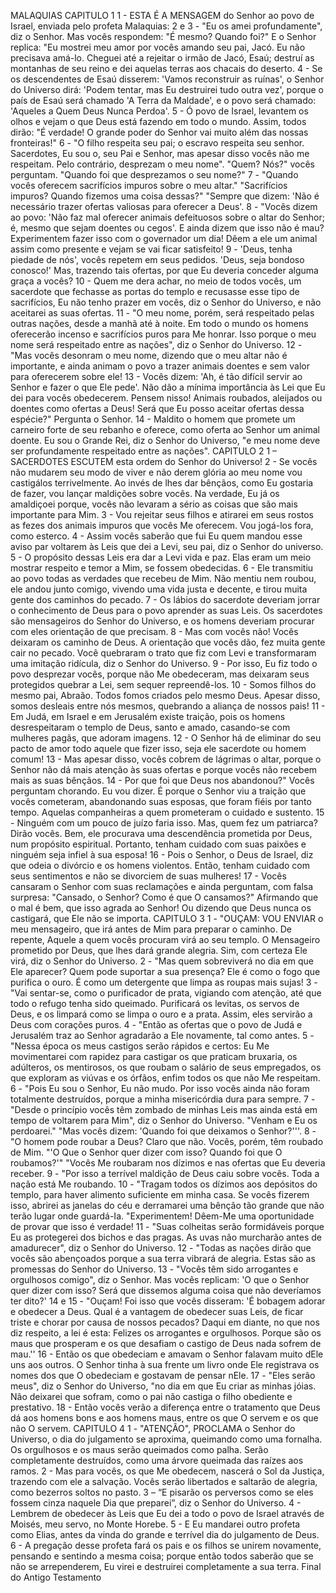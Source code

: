 MALAQUIAS
CAPITULO 1
1 - ESTA É A MENSAGEM do Senhor ao povo de Israel, enviada pelo profeta Malaquias:
2 e 3 - "Eu os amei profundamente", diz o Senhor. Mas vocês respondem: "É mesmo? Quando
foi?" E o Senhor replica: "Eu mostrei meu amor por vocês amando seu pai, Jacó. Eu não
precisava amá-lo. Cheguei até a rejeitar o irmão de Jacó, Esaú; destruí as montanhas de seu
reino e dei aquelas terras aos chacais do deserto.
4 - Se os descendentes de Esaú disserem: 'Vamos reconstruir as ruínas', o Senhor do Universo
dirá: 'Podem tentar, mas Eu destruirei tudo outra vez', porque o país de Esaú será chamado 'A
Terra da Maldade', e o povo será chamado: 'Aqueles a Quem Deus Nunca Perdoa'.
5 - Ó povo de Israel, levantem os olhos e vejam o que Deus está fazendo em todo o mundo.
Assim, todos dirão: "É verdade! O grande poder do Senhor vai muito além das nossas
fronteiras!"
6 - "O filho respeita seu pai; o escravo respeita seu senhor. Sacerdotes, Eu sou o, seu Pai e
Senhor, mas apesar disso vocês não me respeitam. Pelo contrário, desprezam o meu nome".
"Quem? Nós?" vocês perguntam. "Quando foi que desprezamos o seu nome?"
7 - "Quando vocês oferecem sacrifícios impuros sobre o meu altar." "Sacrifícios impuros?
Quando fizemos uma coisa dessas?" "Sempre que dizem: 'Não é necessário trazer ofertas
valiosas para oferecer a Deus'.
8 - "Vocês dizem ao povo: 'Não faz mal oferecer animais defeituosos sobre o altar do Senhor;
é, mesmo que sejam doentes ou cegos'. E ainda dizem que isso não é mau? Experimentem
fazer isso com o governador um dia! Dêem a ele um animal assim como presente e vejam se
vai ficar satisfeito!
9 - 'Deus, tenha piedade de nós', vocês repetem em seus pedidos. 'Deus, seja bondoso
conosco!' Mas, trazendo tais ofertas, por que Eu deveria conceder alguma graça a vocês?
10 - Quem me dera achar, no meio de todos vocês, um sacerdote que fechasse as portas do
templo e recusasse esse tipo de sacrifícios, Eu não tenho prazer em vocês, diz o Senhor do
Universo, e não aceitarei as suas ofertas.
11 - "O meu nome, porém, será respeitado pelas outras nações, desde a manhã até à noite.
Em todo o mundo os homens oferecerão incenso e sacrifícios puros para Me honrar. Isso
porque o meu nome será respeitado entre as nações", diz o Senhor do Universo.
12 - "Mas vocês desonram o meu nome, dizendo que o meu altar não é importante, e ainda
animam o povo a trazer animais doentes e sem valor para oferecerem sobre ele!
13 - Vocês dizem: 'Ah, é tão difícil servir ao Senhor e fazer o que Ele pede'. Não dão a mínima
importância às Lei que Eu dei para vocês obedecerem. Pensem nisso! Animais roubados,
aleijados ou doentes como ofertas a Deus! Será que Eu posso aceitar ofertas dessa espécie?"
Pergunta o Senhor.
14 - Maldito o homem que promete um carneiro forte de seu rebanho e oferece, como oferta
ao Senhor um animal doente. Eu sou o Grande Rei, diz o Senhor do Universo, "e meu nome
deve ser profundamente respeitado entre as nações".
CAPITULO 2
1 – SACERDOTES ESCUTEM esta ordem do Senhor do Universo!
2 - Se vocês não mudarem seu modo de viver e não derem glória ao meu nome vou castigálos terrivelmente. Ao invés de lhes dar bênçãos, como Eu gostaria de fazer, vou lançar
maldições sobre vocês. Na verdade, Eu já os amaldiçoei porque, vocês não levaram a sério as
coisas que são mais importante para Mim.
3 - Vou rejeitar seus filhos e atirarei em seus rostos as fezes dos animais impuros que vocês
Me oferecem. Vou jogá-los fora, como esterco.
4 - Assim vocês saberão que fui Eu quem mandou esse aviso par voltarem às Leis que dei a
Levi, seu pai, diz o Senhor do universo.
5 - O propósito dessas Leis era dar a Levi vida e paz. Elas eram um meio mostrar respeito e
temor a Mim, se fossem obedecidas.
6 - Ele transmitiu ao povo todas as verdades que recebeu de Mim. Não mentiu nem roubou,
ele andou junto comigo, vivendo uma vida justa e decente, e tirou muita gente dos caminhos
do pecado.
7 - Os lábios do sacerdote deveriam jorrar o conhecimento de Deus para o povo aprender as
suas Leis. Os sacerdotes são mensageiros do Senhor do Universo, e os homens deveriam
 procurar com eles orientação de que precisam.
8 - Mas com vocês não! Vocês deixaram os caminho de Deus. A orientação que vocês dão, fez
muita gente cair no pecado. Você quebraram o trato que fiz com Levi e transformaram uma
imitação ridícula, diz o Senhor do Universo.
9 - Por isso, Eu fiz todo o povo desprezar vocês, porque não Me obedeceram, mas deixaram
seus protegidos quebrar a Lei, sem sequer repreendê-los.
10 - Somos filhos do mesmo pai, Abraão. Todos fomos criados pelo mesmo Deus. Apesar
disso, somos desleais entre nós mesmos, quebrando a aliança de nossos pais!
11 - Em Judá, em Israel e em Jerusalém existe traição, pois os homens desrespeitaram o
templo de Deus, santo e amado, casando-se com mulheres pagãs, que adoram imagens.
12 - O Senhor há de eliminar do seu pacto de amor todo aquele que fizer isso, seja ele
sacerdote ou homem comum!
13 - Mas apesar disso, vocês cobrem de lágrimas o altar, porque o Senhor não dá mais
atenção às suas ofertas e porque vocês não recebem mais as suas bênçãos.
14 - Por que foi que Deus nos abandonou?" Vocês perguntam chorando. Eu vou dizer. É
porque o Senhor viu a traição que vocês cometeram, abandonando suas esposas, que foram
fiéis por tanto tempo. Aquelas companheiras a quem prometeram o cuidado e sustento.
15 - Ninguém com um pouco de juízo faria isso. Mas, quem fez um patriarca? Dirão vocês.
Bem, ele procurava uma descendência prometida por Deus, num propósito espiritual. Portanto,
tenham cuidado com suas paixões e ninguém seja infiel à sua esposa!
16 - Pois o Senhor, o Deus de Israel, diz que odeia o divórcio e os homens violentos. Então,
tenham cuidado com seus sentimentos e não se divorciem de suas mulheres!
17 - Vocês cansaram o Senhor com suas reclamações e ainda perguntam, com falsa surpresa:
"Cansado, o Senhor? Como é que O cansamos?" Afirmando que o mal é bem, que isso agrada
ao Senhor! Ou dizendo que Deus nunca os castigará, que Ele não se importa.
CAPITULO 3
1 - "OUÇAM: VOU ENVIAR o meu mensageiro, que irá antes de Mim para preparar o caminho.
De repente, Aquele a quem vocês procuram virá ao seu templo. O Mensageiro prometido por
Deus, que lhes dará grande alegria. Sim, com certeza Ele virá, diz o Senhor do Universo.
2 - "Mas quem sobreviverá no dia em que Ele aparecer? Quem pode suportar a sua presença?
Ele é como o fogo que purifica o ouro. É como um detergente que limpa as roupas mais sujas!
3 - "Vai sentar-se, como o purificador de prata, vigiando com atenção, até que todo o refugo
tenha sido queimado. Purificará os levitas, os servos de Deus, e os limpará como se limpa o
ouro e a prata. Assim, eles servirão a Deus com corações puros.
4 - "Então as ofertas que o povo de Judá e Jerusalém traz ao Senhor agradarão a Ele
novamente, tal como antes.
5 - "Nessa época os meus castigos serão rápidos e certos: Eu Me movimentarei com rapidez
para castigar os que praticam bruxaria, os adúlteros, os mentirosos, os que roubam o salário
de seus empregados, os que exploram as viúvas e os órfãos, enfim todos os que não Me
respeitam.
6 - "Pois Eu sou o Senhor, Eu não mudo. Por isso vocês ainda não foram totalmente
destruídos, porque a minha misericórdia dura para sempre.
7 - "Desde o princípio vocês têm zombado de minhas Leis mas ainda está em tempo de
voltarem para Mim", diz o Senhor do Universo. "Venham e Eu os perdoarei." "Mas vocês
dizem: 'Quando foi que deixamos o Senhor?'''.
8 - "O homem pode roubar a Deus? Claro que não. Vocês, porém, têm roubado de Mim. "'O
Que o Senhor quer dizer com isso? Quando foi que O roubamos?'" "Vocês Me roubaram nos
dízimos e nas ofertas que Eu deveria receber.
9 - "Por isso a terrível maldição de Deus caiu sobre vocês. Toda a nação está Me roubando.
10 - "Tragam todos os dízimos aos depósitos do templo, para haver alimento suficiente em
minha casa. Se vocês fizerem isso, abrirei as janelas do céu e derramarei uma bênção tão
grande que não terão lugar onde guardá-Ia. "Experimentem! Dêem-Me uma oportunidade de
provar que isso é verdade!
11 - "Suas colheitas serão formidáveis porque Eu as protegerei dos bichos e das pragas. As
uvas não murcharão antes de amadurecer", diz o Senhor do Universo.
12 - "Todas as nações dirão que vocês são abençoados porque a sua terra vibrará de alegria.
Estas são as promessas do Senhor do Universo.
13 - "Vocês têm sido arrogantes e orgulhosos comigo", diz o Senhor. Mas vocês replicam: 'O
que o Senhor quer dizer com isso? Será que dissemos alguma coisa que não deveríamos ter
dito?'
14 e 15 - "Ouçam! Foi isso que vocês disseram: 'É bobagem adorar e obedecer a Deus. Qual é
a vantagem de obedecer suas Leis, de ficar triste e chorar por causa de nossos pecados? Daqui
em diante, no que nos diz respeito, a lei é esta: Felizes os arrogantes e orgulhosos. Porque são
os maus que prosperam e os que desafiam o castigo de Deus nada sofrem de mau.''
16 - Então os que obedeciam e amavam o Senhor falavam muito dEle uns aos outros. O
Senhor tinha à sua frente um livro onde Ele registrava os nomes dos que O obedeciam e
gostavam de pensar nEle.
17 - "Eles serão meus", diz o Senhor do Universo, "no dia em que Eu criar as minhas jóias.
Não deixarei que sofram, como o pai não castiga o filho obediente e prestativo.
18 - Então vocês verão a diferença entre o tratamento que Deus dá aos homens bons e aos
homens maus, entre os que O servem e os que não O servem.
CAPITULO 4
1 - "ATENÇÃO", PROCLAMA o Senhor do Universo, o dia do julgamento se aproxima,
queimando como uma fornalha. Os orgulhosos e os maus serão queimados como palha. Serão
completamente destruídos, como uma árvore queimada das raízes aos ramos.
2 - Mas para vocês, os que Me obedecem, nascerá o Sol da Justiça, trazendo com ele a
salvação. Vocês serão libertados e saltarão de alegria, como bezerros soltos no pasto.
3 – “E pisarão os perversos como se eles fossem cinza naquele Dia que preparei”, diz o Senhor
do Universo.
4 - Lembrem de obedecer às Leis que Eu dei a todo o povo de Israel através de Moisés, meu
servo, no Monte Horebe.
5 - E Eu mandarei outro profeta como Elias, antes da vinda do grande e terrível dia do
julgamento de Deus.
6 - A pregação desse profeta fará os pais e os filhos se unirem novamente, pensando e
sentindo a mesma coisa; porque então todos saberão que se não se arrependerem, Eu virei e
destruirei completamente a sua terra.
Final do Antigo Testamento 
